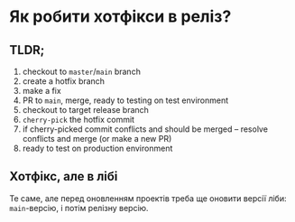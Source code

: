 # Як робити хотфікси в реліз?

## **TLDR;**

1. checkout to `master`/`main` branch
2. create a hotfix branch
3. make a fix
4. PR to `main`, merge, ready to testing on test environment
5. checkout to target release branch
6. `cherry-pick` the hotfix commit
7. if cherry-picked commit conflicts and should be merged – resolve conflicts and merge (or make a new PR)
8. ready to test on production environment

## Хотфікс, але в лібі

Те саме, але перед оновленням проектів треба ще оновити версії ліби:
`main`-версію, і потім релізну версію.
